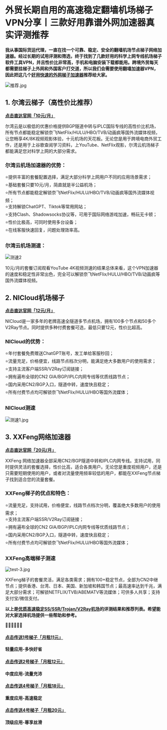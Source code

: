 # 外贸长期自用的高速稳定翻墙机场梯子VPN分享丨三款好用靠谱外网加速器真实评测推荐
**我从事国际货运代理，一直在找一个可靠、稳定、安全的翻墙机场节点梯子网络加速器。经过长期的试用评测和筛选，终于找到了几款好用的科学上网专线机场梯子软件工具VPN，并且性价比非常高，手机和电脑安装下载都能用。跨境外贸每天都需要挂梯子上外网和外国客户打交道，所以我们会需要使用翻墙加速器VPN，因此把这几个[好用快速的外网梯子加速器](https://github.com/VPN-Best/TOP5)推荐给大家。**  

![推荐.jpg](https://s2.loli.net/2023/10/21/9MJ6jEblcLRWTyk.jpg)

## 1. 尔湾云梯子（高性价比推荐）

[**点击直达官网「10元/月」**](https://go.1vpn.cc/ewan)  


尔湾云是以极低的优惠价格提供BGP隧道中转与IPLC国际专线的高性价比机场，所有节点都能稳定解锁奈飞NetFlix/HULU/HBO/TVB/动画疯等国外流媒体视频，让您畅享4K/8K视频观影体验，十元机场的天花板。无论您是用于跨境电商外贸工作，还是用于上谷歌查阅学习资料，上YouTube、NetFlix观影，尔湾云机场梯子都能满足您对科学上网的大部分需求。

### 尔湾云机场加速器的优势：

⭐提供丰富的套餐配置选择，满足大部分科学上网用户不同的应用场景需求；  
⭐基础套餐只要10元/月，简直就是半公益机场；  
⭐所有节点都能稳定解锁奈飞NetFlix/HULU/HBO/TVB/动画疯等国外流媒体视频；  
⭐支持解锁ChatGPT、Tiktok等常用网站；  
⭐支持Clash、Shadowsocks协议等，可用于国际网络游戏加速，畅玩无卡顿；  
⭐性价比极高，可同时使用多台设备；  
⭐在线客服快速回复，问题处理效率高。  

### 尔湾云机场测速：   

![测速2](https://github.com/VPN-Best/VPN-China/assets/148308996/57e23164-03c9-42fc-9dfd-111eb39a33bb)


10元/月的套餐订阅观看YouTube 4K视频测速的结果总体来看，这个VPN加速器的速度和稳定性非常出色，完全可以解锁奈飞NetFlix/HULU/HBO/TVB/动画疯等国外流媒体视频。

## 2. NICloud机场梯子
[**点击直达官网「12元/月」**](https://go.1vpn.cc/nisi)

NICloud是一家多年的老牌高速全隧道多节点机场，拥有100多个节点和50多个V2Ray节点。同时提供多种付费套餐可选，最低只要12元，性价比超高。

### NICloud的优势：  
⭐年付套餐免费赠送ChatGPT账号，发工单给客服秒回；  
⭐流量充足，价格便宜，线路节点档次分明，能满足绝大多数用户的使用需求；  
⭐支持主流客户端SSR/V2Ray订阅链接；  
⭐拥有遍布全球的CN2 GIA/BGP/IPLC内网专线等优质线路节点；  
⭐国内采用CN2/BGP入口，隧道中转，速度快且稳定；  
⭐所有付费节点均可解锁奈飞NetFlix/HULU/HBO等国外流媒体；  

### NICloud测速  
![测速1.jpg](https://s2.loli.net/2023/10/21/9Ns7FvAWziDhErT.jpg)

## **3. XXFeng网络加速器**
[**点击直达官网「20元/月」**](https://go.1vpn.cc/xxfeng)   

XXFeng 网络加速器全部采用CN2/BGP隧道中转和IPLC内网专线。支持试用，同时提供灵活的套餐选择，性价比高，适合各类用户。无论您是重度视频用户，还是只需要短期使用的用户，或者对流量使用频率较低的用户，都能在XXFeng节点梯子找到适合您的流量套餐。

### XXFeng梯子的优点和特色：  
⭐流量充足，支持试用，价格便宜，线路节点档次分明，覆盖绝大多数用户的使用需求；  
⭐支持主流客户端SSR/V2Ray订阅链接；  
⭐拥有遍布全球的CN2 GIA/BGP/IPLC内网专线等优质线路节点；  
⭐国内采用CN2/BGP入口，隧道中转，速度快且稳定；  
⭐所有付费节点均可解锁奈飞NetFlix/HULU/HBO等国外流媒体；  

### XXFeng高端梯子测速  
![test-3.jpg](https://s2.loli.net/2023/10/23/MnRgu9qdSD5UvJA.jpg)

XXFeng梯子的套餐灵活，满足各类需求；拥有100+稳定节点，全部为CN2中继节点；提供香港、台湾、日本、美国、新加坡和韩国节点；最高速率达到千兆，满足大部分需求；可解锁NETFLIX/TVB/ABEMATV等流媒体；可供多人共享；支持支付宝/微信支付。

**以上是[优质高速稳定SS/SSR/Trojan/V2Ray机场](https://github.com/Tecnono/Best-VPN-01/issues/4)的评测结果和推荐列表。希望能对大家选择机场提供一些帮助和参考。**

🌈🌈🌈🌈🌈🌈  
#### [点击传送1号梯子「月租11元」](https://go.1vpn.cc/ewan)
**轻量应用-多快好省**

#### [点击传送2号梯子「月租12元」](https://go.1vpn.cc/nisi)
**中度应用-流量充沛**

#### [点击传送4号梯子「月租18元」](https://go.1vpn.cc/suyu)
**重度应用-高速稳定**

#### [点击传送4号梯子「月租20元」](https://go.1vpn.cc/xxfeng)
**顶级应用-尊享丝滑**



